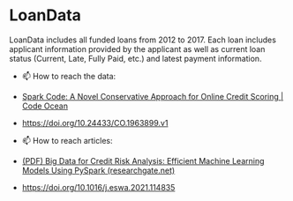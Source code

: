 # LoanData
LoanData includes all funded loans from 2012 to 2017. Each loan includes applicant information provided by the applicant as well as current loan status (Current, Late, Fully Paid, etc.) and latest payment information.
- 📫 How to reach the data: 
- [Spark Code: A Novel Conservative Approach for Online Credit Scoring | Code Ocean](https://codeocean.com/capsule/0503126/tree/v1)
- https://doi.org/10.24433/CO.1963899.v1

- 📫 How to reach articles: 
- [(PDF) Big Data for Credit Risk Analysis: Efficient Machine Learning Models Using PySpark (researchgate.net)](https://www.researchgate.net/publication/374860505_Big_Data_for_Credit_Risk_Analysis_Efficient_Machine_Learning_Models_Using_PySpark)
- https://doi.org/10.1016/j.eswa.2021.114835
